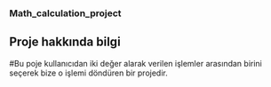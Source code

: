 ### Math_calculation_project
## Proje hakkında bilgi
#Bu poje kullanıcıdan iki değer alarak verilen işlemler arasından birini seçerek bize o işlemi döndüren bir projedir.

